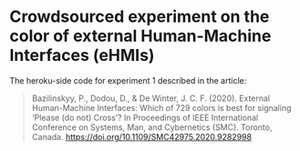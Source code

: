 # Crowdsourced experiment on the color of external Human-Machine Interfaces (eHMIs)

The heroku-side code for experiment 1 described in the article:
> Bazilinskyy, P., Dodou, D., & De Winter, J. C. F. (2020). External Human-Machine Interfaces: Which of 729 colors is best for signaling ‘Please (do not) Cross’? In Proceedings of IEEE International Conference on Systems, Man, and Cybernetics (SMC). Toronto, Canada. https://doi.org/10.1109/SMC42975.2020.9282998
